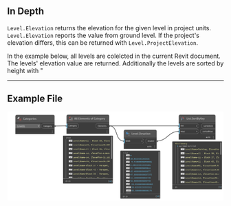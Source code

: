 ## In Depth
`Level.Elevation` returns the elevation for the given level in project units. `Level.Elevation` reports the value from ground level. If the project's elevation differs, this can be returned with `Level.ProjectElevation`.

In the example below, all levels are colelcted in the current Revit document. The levels' elevation value are returned. Additionally the levels are sorted by height with "
___
## Example File

![Level.Elevation](./Revit.Elements.Level.Elevation_img.jpg)